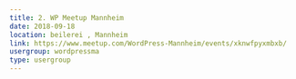```yaml
---
title: 2. WP Meetup Mannheim
date: 2018-09-18
location: beilerei , Mannheim
link: https://www.meetup.com/WordPress-Mannheim/events/xknwfpyxmbxb/
usergroup: wordpressma
type: usergroup
---
```


